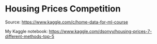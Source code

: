 # Housing Prices Competition

Source: https://www.kaggle.com/c/home-data-for-ml-course

My Kaggle notebook: https://www.kaggle.com/dsonyy/housing-prices-7-different-methods-top-5
